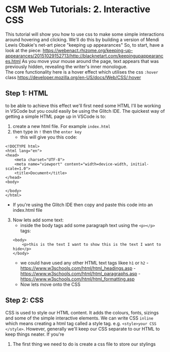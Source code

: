 # CSM Web Tutorials: 2. Interactive CSS
This tutorial will show you how to use css to make some simple interactions around hovering and clicking.
We'll do this by building a version of Mendi Lewis Obakie's net-art piece "keeping up appearances"
So, to start, have a look at the piece:
https://webenact.rhizome.org/keeping-up-appearances/20151029152713/http://blacknetart.com/keepingupappearances.html
As you move your mouse around the page, text appears that was previously hidden, revealing the writer's inner monologue.  
The core functionality here is a hover effect which utilises the css
`:hover` class
https://developer.mozilla.org/en-US/docs/Web/CSS/:hover

## Step 1: HTML
to be able to achieve this effect we'll first need some HTML
I'll be working in VSCode but you could easily be using the Glitch IDE. The quickest way of getting a simple HTML page up in VSCode is to:
1. create a new html file. For example `index.html`
2. then type in `!` then the `enter key`
    * this will give you this code:
```
<!DOCTYPE html>
<html lang="en">
<head>
    <meta charset="UTF-8">
    <meta name="viewport" content="width=device-width, initial-scale=1.0">
    <title>Document</title>
</head>
<body>
    
</body>
</html>
```
 * If you're using the Glitch IDE then copy and paste this code into an index.html file

3. Now lets add some text:
    * inside the body tags add some paragraph text using the `<p></p>` tags:
    ```
    <body>
        <p>this is the text I want to show this is the text I want to hide</p>
    </body>
    ```
    * we could have used any other HTML text tags likee `h1` or `h2` - https://www.w3schools.com/html/html_headings.asp -  https://www.w3schools.com/html/html_paragraphs.asp - https://www.w3schools.com/html/html_formatting.asp 
    * Now lets move onto the CSS

## Step 2: CSS
CSS is used to style our HTML content. It adds the colours, fonts, sizings and some of the simple interactive elements. We can write CSS `inline` which means creating a html tag called a style tag. e.g. `<style>your CSS </style>`. However, generally we'll keep our CSS separate to our HTML to keep things neater. If you're
1. The first thing we need to do is create a css file to store our stylings 
